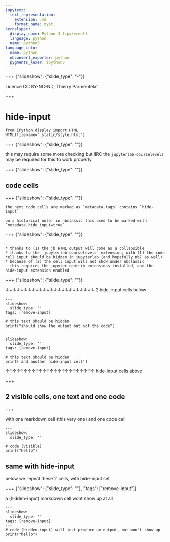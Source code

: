 ```yaml
---
jupytext:
  text_representation:
    extension: .md
    format_name: myst
kernelspec:
  display_name: Python 3 (ipykernel)
  language: python
  name: python3
language_info:
  name: python
  nbconvert_exporter: python
  pygments_lexer: ipython3
---
```


+++ {"slideshow": {"slide_type": "-"}}

Licence CC BY-NC-ND, Thierry Parmentelat

+++

# hide-input

```{code-cell} ipython3
from IPython.display import HTML
HTML(filename="_static/style.html")
```

+++ {"slideshow": {"slide_type": ""}}

this may require some more checking but IIRC the `jupyterlab-courselevels` may be required for this to work properly

+++ {"slideshow": {"slide_type": ""}}

## code cells

+++ {"slideshow": {"slide_type": ""}}

````{caution}
the next code cells are marked as `metadata.tags` contains `hide-input`

on a historical note: in nbclassic this used to be marked with `metadata.hide_input=true`
````

+++ {"slideshow": {"slide_type": ""}}

````{note}

* thanks to (1) the jb HTML output will come as a collapsible
* thanks to the `jupyterlab-courselevels` extension, with (1) the code cell input should be hidden in jupyterlab (and hopefully nb7 as well)
* because of (2) the cell input will not show under nbclassic  
  this requires the jupyter contrib extensions installed, and the hide-input extension enabled
````

+++ {"slideshow": {"slide_type": ""}}

↓↓↓↓↓↓↓↓↓↓↓↓↓↓↓↓↓↓↓↓↓↓↓↓ 2 hide-input cells below

```{code-cell} ipython3
---
slideshow:
  slide_type: ''
tags: [remove-input]
---
# this text should be hidden
print("should show the output but not the code")
```

```{code-cell} ipython3
---
slideshow:
  slide_type: ''
tags: [remove-input]
---
# this text should be hidden
print('and another hide-input cell')
```

↑↑↑↑↑↑↑↑↑↑↑↑↑↑↑↑↑↑↑↑↑↑↑↑ hide-input cells above

+++

## 2 visible cells, one text and one code

+++

with one markdown cell (this very one) and one code cell

```{code-cell} ipython3
---
slideshow:
  slide_type: ''
---
# code (visible)
print("hello")
```

## same with hide-input

below we repeat these 2 cells, with hide-input set

+++ {"slideshow": {"slide_type": ""}, "tags": ["remove-input"]}

a (hidden-input) markdown cell wont show up at all

```{code-cell} ipython3
---
slideshow:
  slide_type: ''
tags: [remove-input]
---
# code (hidden-input) will just produce an output, but won't show up
print("hello")
```
